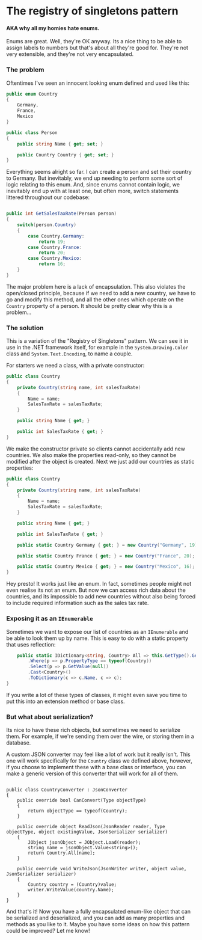 # The registry of singletons pattern

#### AKA why all my homies hate enums.

Enums are great. Well, they're OK anyway. Its a nice thing to be able to assign labels to numbers but that's about all they're good for. They're not very extensible, and they're not very encapsulated. 

### The problem

Oftentimes I've seen an innocent looking enum defined and used like this:

```csharp
public enum Country
{
    Germany,
    France,
    Mexico
}

public class Person
{
    public string Name { get; set; }

    public Country Country { get; set; }
}
```

Everything seems alright so far. I can create a person and set their country to Germany. But inevitably, we end up needing to perform some sort of logic relating to this enum. And, since enums cannot contain logic, we inevitably end up with at least one, but often more, switch statements littered throughout our codebase: 

```csharp

public int GetSalesTaxRate(Person person)
{
    switch(person.Country)
    {
        case Country.Germany:
            return 19;
        case Country.France:
            return 20;
        case Country.Mexico:
            return 16;
    }
}
```

The major problem here is a lack of encapsulation. This also violates the open/closed principle, because if we need to add a new country, we have to go and modify this method, and all the other ones which operate on the `Country` property of a person. It should be pretty clear why this is a problem...

### The solution

This is a variation of the "Registry of Singletons" pattern. We can see it in use in the .NET framework itself, for example in the `System.Drawing.Color` class and `System.Text.Encoding`, to name a couple.

For starters we need a class, with a private constructor:

```csharp
public class Country
{
    private Country(string name, int salesTaxRate)
    {
        Name = name;
        SalesTaxRate = salesTaxRate;
    }

    public string Name { get; }

    public int SalesTaxRate { get; }
}
```

We make the constructor private so clients cannot accidentally add new countries. We also make the properties read-only, so they cannot be modified after the object is created. Next we just add our countries as static properties:

```csharp
public class Country
{
    private Country(string name, int salesTaxRate)
    {
        Name = name;
        SalesTaxRate = salesTaxRate;
    }

    public string Name { get; }

    public int SalesTaxRate { get; }

    public static Country Germany { get; } = new Country("Germany", 19);

    public static Country France { get; } = new Country("France", 20);

    public static Country Mexico { get; } = new Country("Mexico", 16);
}
```

Hey presto! It works just like an enum. In fact, sometimes people might not even realise its not an enum. But now we can access rich data about the countries, and its impossible to add new countries without also being forced to include required information such as the sales tax rate.

### Exposing it as an `IEnumerable`

Sometimes we want to expose our list of countries as an `IEnumerable` and be able to look them up by name. This is easy to do with a static property that uses reflection:

```csharp
    public static IDictionary<string, Country> All => this.GetType().GetProperties(BindingFlags.Public | BindingFlags.Static)
        .Where(p => p.PropertyType == typeof(Country))
        .Select(p => p.GetValue(null))
        .Cast<Country>()
        .ToDictionary(c => c.Name, c => c);
}
```

If you write a lot of these types of classes, it might even save you time to put this into an extension method or base class.

### But what about serialization?

Its nice to have these rich objects, but sometimes we need to serialize them. For example, if we're sending them over the wire, or storing them in a database.

A custom JSON converter may feel like a lot of work but it really isn't. This one will work specifically for the `Country` class we defined above, however, if you choose to implement these with a base class or interface, you can make a generic version of this converter that will work for all of them.

```csharp:

public class CountryConverter : JsonConverter
{
    public override bool CanConvert(Type objectType)
    {
        return objectType == typeof(Country);
    }

    public override object ReadJson(JsonReader reader, Type objectType, object existingValue, JsonSerializer serializer)
    {
        JObject jsonObject = JObject.Load(reader);
        string name = jsonObject.Value<string>();
        return Country.All[name];
    }

    public override void WriteJson(JsonWriter writer, object value, JsonSerializer serializer)
    {
        Country country = (Country)value;
        writer.WriteValue(country.Name);
    }
}
```

And that's it! Now you have a fully encapsulated enum-like object that can be serialized and deserialized, and you can add as many properties and methods as you like to it. Maybe you have some ideas on how this pattern could be improved? Let me know!